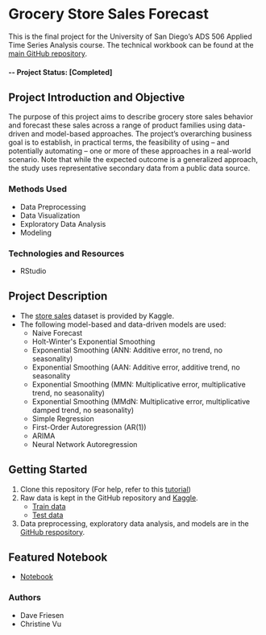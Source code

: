 # Grocery Store Sales Forecast
This is the final project for the University of San Diego’s ADS 506 Applied Time Series Analysis course. The technical workbook can be found at the [main GitHub repository](https://github.com/davefriesen/grocery-sales-forecast).

#### -- Project Status: [Completed]

## Project Introduction and Objective
The purpose of this project aims to describe grocery store sales behavior and forecast these sales across a range of product families using data-driven and model-based approaches. The project’s overarching business goal is to establish, in practical terms, the feasibility of using – and potentially automating – one or more of these approaches in a real-world scenario. Note that while the expected outcome is a generalized approach, the study uses representative secondary data from a public data source.


### Methods Used
* Data Preprocessing
* Data Visualization
* Exploratory Data Analysis
* Modeling

### Technologies and Resources
* RStudio

## Project Description
* The [store sales](https://www.kaggle.com/competitions/store-sales-time-series-forecasting) dataset is provided by Kaggle.
*	The following model-based and data-driven models are used:
    * Naive Forecast
    * Holt-Winter's Exponential Smoothing
    * Exponential Smoothing (ANN: Additive error, no trend, no seasonality)
    * Exponential Smoothing (AAN: Additive error, additive trend, no seasonality
    * Exponential Smoothing (MMN: Multiplicative error, multiplicative trend, no seasonality)
    * Exponential Smoothing (MMdN: Multiplicative error, multiplicative damped trend, no seasonality)
    * Simple Regression
    * First-Order Autoregression (AR(1))
    * ARIMA
    * Neural Network Autoregression
    
## Getting Started
1. Clone this repository (For help, refer to this [tutorial](https://docs.github.com/en/repositories/creating-and-managing-repositories/cloning-a-repository))
2. Raw data is kept in the GitHub repository and [Kaggle](https://www.kaggle.com/competitions/store-sales-time-series-forecasting/data).
    * [Train data](https://www.kaggle.com/competitions/store-sales-time-series-forecasting/data?select=train.csv)
    * [Test data](https://github.com/davefriesen/grocery-sales-forecast/blob/main/data/test.csv)
3. Data preprocessing, exploratory data analysis, and models are in the [GitHub respository](https://github.com/davefriesen/grocery-sales-forecast/blob/main/src/ads506-team5-final-project.Rmd).

## Featured Notebook
* [Notebook](https://github.com/davefriesen/grocery-sales-forecast/blob/main/src/ads506-team5-final-project.Rmd)

### Authors
* Dave Friesen
* Christine Vu
